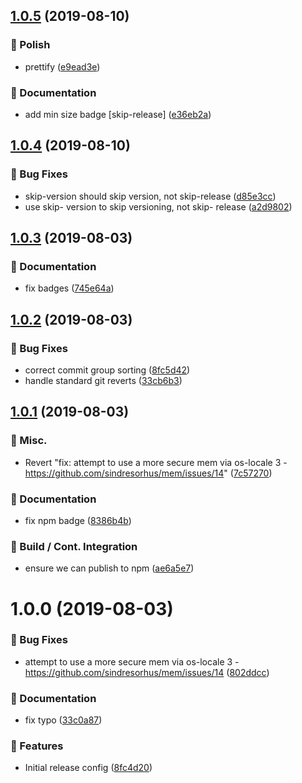 ## [1.0.5](https://github.com/holvonix-open/release-config-js/compare/v1.0.4...v1.0.5) (2019-08-10)


### 💄 Polish

* prettify ([e9ead3e](https://github.com/holvonix-open/release-config-js/commit/e9ead3e))


### 📖 Documentation

* add min size badge [skip-release] ([e36eb2a](https://github.com/holvonix-open/release-config-js/commit/e36eb2a))

## [1.0.4](https://github.com/holvonix-open/release-config-js/compare/v1.0.3...v1.0.4) (2019-08-10)


### 🐛 Bug Fixes

* skip-version should skip version, not skip-release ([d85e3cc](https://github.com/holvonix-open/release-config-js/commit/d85e3cc))
* use skip- version to skip versioning, not skip- release ([a2d9802](https://github.com/holvonix-open/release-config-js/commit/a2d9802))

## [1.0.3](https://github.com/holvonix-open/release-config-js/compare/v1.0.2...v1.0.3) (2019-08-03)


### 📖 Documentation

* fix badges ([745e64a](https://github.com/holvonix-open/release-config-js/commit/745e64a))

## [1.0.2](https://github.com/holvonix-open/release-config-js/compare/v1.0.1...v1.0.2) (2019-08-03)


### 🐛 Bug Fixes

* correct commit group sorting ([8fc5d42](https://github.com/holvonix-open/release-config-js/commit/8fc5d42))
* handle standard git reverts ([33cb6b3](https://github.com/holvonix-open/release-config-js/commit/33cb6b3))

## [1.0.1](https://github.com/holvonix-open/release-config-js/compare/v1.0.0...v1.0.1) (2019-08-03)


### 🎲 Misc.

* Revert "fix: attempt to use a more secure mem via os-locale 3 - https://github.com/sindresorhus/mem/issues/14" ([7c57270](https://github.com/holvonix-open/release-config-js/commit/7c57270))


### 📖 Documentation

* fix npm badge ([8386b4b](https://github.com/holvonix-open/release-config-js/commit/8386b4b))


### 🔧 Build / Cont. Integration

* ensure we can publish to npm ([ae6a5e7](https://github.com/holvonix-open/release-config-js/commit/ae6a5e7))

# 1.0.0 (2019-08-03)


### 🐛 Bug Fixes

* attempt to use a more secure mem via os-locale 3 - https://github.com/sindresorhus/mem/issues/14 ([802ddcc](https://github.com/holvonix-open/release-config-js/commit/802ddcc))


### 📖 Documentation

* fix typo ([33c0a87](https://github.com/holvonix-open/release-config-js/commit/33c0a87))


### 🚀 Features

* Initial release config ([8fc4d20](https://github.com/holvonix-open/release-config-js/commit/8fc4d20))
